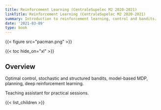 ```yaml
---
title: Reinforcement Learning (CentraleSupelec M2 2020-2021)
linkTitle: Reinforcement Learning (CentraleSupelec M2 2020-2021)
summary: Introduction to reinforcement learning, control and bandits.
date: '2021-03-09'
type: book
---
```


{{< figure src="pacman.png" >}}

{{< toc hide_on="xl" >}}

## Overview

Optimal control, stochastic and structured bandits, model-based MDP, planning, deep reinforcement learning.

Teaching assistant for practical sessions.

 {{< list_children >}}
